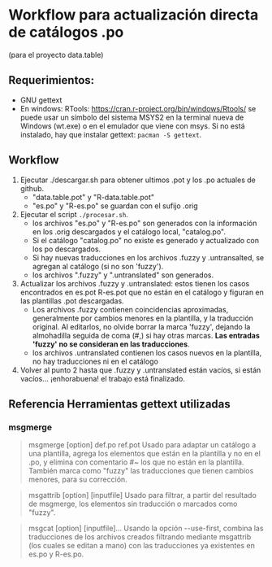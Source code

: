 # Workflow para actualización directa de catálogos .po
(para el proyecto data.table)

## Requerimientos: 
* GNU gettext
* En windows: RTools: https://cran.r-project.org/bin/windows/Rtools/
se puede usar un símbolo del sistema MSYS2 en la terminal nueva de 
Windows (wt.exe) o en el emulador que viene con msys.
Si no está instalado, hay que instalar gettext: `pacman -S gettext`.

## Workflow
1. Ejecutar ./descargar.sh para obtener ultimos .pot y los .po actuales de 
github.
    * "data.table.pot" y "R-data.table.pot"
    * "es.po" y "R-es.po" se guardan con el sufijo .orig
2. Ejecutar el script `./procesar.sh`.
    * los archivos "es.po" y "R-es.po" son generados con la información en 
	los .orig descargados y el catálogo local, "catalog.po". 
	* Si el catálogo "catalog.po" no existe es generado y actualizado con los 
	po descargados.
	* Si hay nuevas traducciones en los archivos .fuzzy y .untransalted, se 
	agregan al catálogo (si no son 'fuzzy').
	* los archivos ".fuzzy" y ".untranslated" son generados.
3. Actualizar los archivos .fuzzy y .untranslated: estos tienen los casos
encontrados en es.pot R-es.pot que no están en el catálogo y figuran en las 
plantillas .pot descargadas. 
    * Los archivos .fuzzy contienen coincidencias aproximadas, generalmente por
	cambios menores en la plantilla, y la traducción original. Al editarlos, no
	olvide borrar la marca 'fuzzy', dejando la almohadilla seguida de coma (#,) 
	si hay otras marcas. **Las entradas 'fuzzy' no se consideran en las 
	traducciones**.
	* los archivos .untranslated contienen los casos nuevos en la plantilla, no
	hay traducciones ni en el catálogo 
4. Volver al punto 2 hasta que .fuzzy y .untranslated están vacíos, si están
vacíos... ¡enhorabuena! el trabajo está finalizado.
  
## Referencia Herramientas gettext utilizadas
### msgmerge 
> msgmerge [option] def.po ref.pot
Usado para adaptar un catálogo a una plantilla, agrega los elementos que están
en la plantilla y no en el .po, y elimina con comentario #~ los que no están 
en la plantilla. También marca como "fuzzy" las traducciones que tienen cambios
menores, para su corrección.

> msgattrib [option] [inputfile]
Usado para filtrar, a partir del resultado de msgmerge, los elementos sin 
traducción o marcados como "fuzzy". 

> msgcat [option] [inputfile]...
Usando la opción --use-first, combina las traducciones de los archivos creados
filtrando mediante msgattrib (los cuales se editan a mano) con las traducciones
ya existentes en es.po y R-es.po.
